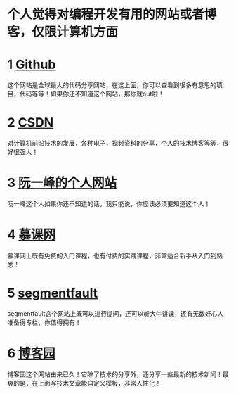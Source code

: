 个人觉得对编程开发有用的网站或者博客，仅限计算机方面
 ====
 # 1   [Github](https://github.com/)

 这个网站是全球最大的代码分享网站，在这上面，你可以查看到很多有意思的项目，代码等等！如果你还不知道这个网站，那你就out啦！  

 # 2  [CSDN](https://www.csdn.net/)
 
 对计算机前沿技术的发展，各种电子，视频资料的分享，个人的技术博客等等，很好很强大！     

 # 3  [阮一峰的个人网站](http://www.ruanyifeng.com/home.html)
 
 阮一峰这个人如果你还不知道的话，我只能说，你应该必须要知道这个人！    

 # 4  [慕课网](https://www.imooc.com/)  

 慕课网上既有免费的入门课程，也有付费的实践课程，非常适合新手从入门到熟悉！  

 # 5  [segmentfault](https://segmentfault.com/)  

 segmentfault这个网站上既可以进行提问，还可以听大牛讲课，还有无数好心人准备得专栏，你值得拥有！  

 # 6  [博客园](https://www.cnblogs.com/)  

 博客园这个网站由来已久！它除了技术的分享外，还分享一些最新的技术新闻！最爽的是，在上面写技术文章能自定义模板，非常人性化！   


